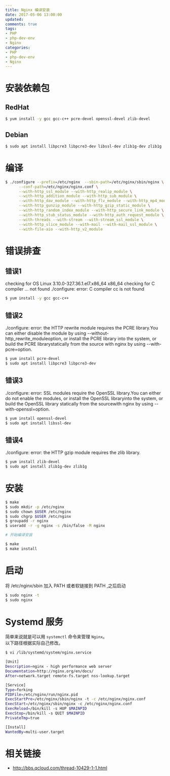 ```yaml
---
title: Nginx 编译安装
date: 2017-05-06 13:00:00
updated:
comments: true
tags:
- PHP
- php-dev-env
- Nginx
categories:
- PHP
- php-dev-env
- Nginx
---
```


# 安装依赖包

## RedHat

```bash
$ yum install -y gcc gcc-c++ pcre-devel openssl-devel zlib-devel
```

<!--more-->

## Debian

```bash
$ sudo apt install libpcre3 libpcre3-dev libssl-dev zlib1g-dev zlib1g
```

# 编译

```bash
$ ./configure --prefix=/etc/nginx  --sbin-path=/etc/nginx/sbin/nginx \
      --conf-path=/etc/nginx/nginx.conf \
      --with-http_ssl_module --with-http_realip_module \
      --with-http_addition_module --with-http_sub_module \
      --with-http_dav_module --with-http_flv_module --with-http_mp4_module \
      --with-http_gunzip_module --with-http_gzip_static_module \
      --with-http_random_index_module --with-http_secure_link_module \
      --with-http_stub_status_module --with-http_auth_request_module \
      --with-threads --with-stream --with-stream_ssl_module \
      --with-http_slice_module --with-mail --with-mail_ssl_module \
      --with-file-aio --with-http_v2_module
```

# 错误排查

## 错误1

checking for OS
Linux 3.10.0-327.36.1.el7.x86_64 x86_64
checking for C compiler ... not found
./configure: error: C compiler cc is not found

```bash
$ yum install -y gcc gcc-c++
```

## 错误2

./configure: error: the HTTP rewrite module requires the PCRE library.You can either disable the module by using --without-http_rewrite_moduleoption, or install the PCRE library into the system, or build the PCRE librarystatically from the source with nginx by using --with-pcre=option.

```bash
$ yum install pcre-devel
$ sudo apt install libpcre3 libpcre3-dev
```

## 错误3

./configure: error: SSL modules require the OpenSSL library.You can either do not enable the modules, or install the OpenSSL libraryinto the system, or build the OpenSSL library statically from the sourcewith nginx by using --with-openssl=option.

```bash
$ yum install openssl-devel
$ sudo apt install libssl-dev
```

## 错误4

./configure: error: the HTTP gzip module requires the zlib library.

```bash
$ yum install zlib-devel
$ sudo apt install zlib1g-dev zlib1g
```

# 安装

```bash
$ make
$ sudo mkdir -p /etc/nginx
$ sudo chown $USER /etc/nginx
$ sudo chgrp $USER /etc/nginx
$ groupadd -r nginx
$ useradd -r -g nginx -s /bin/false -M nginx

# 开始编译安装

$ make
$ make install
```

# 启动

将 /etc/nginx/sbin 加入 PATH 或者软链接到 PATH ,之后启动

```bash
$ sudo nginx -t
$ sudo nginx
```

# Systemd 服务

简单来说就是可以用 `systemctl` 命令来管理 `Nginx`。  
以下路径根据实际自己修改。

```bash
$ vi /lib/systemd/system/nginx.service

[Unit]
Description=nginx - high performance web server
Documentation=http://nginx.org/en/docs/
After=network.target remote-fs.target nss-lookup.target

[Service]
Type=forking
PIDFile=/etc/nginx/run/nginx.pid
ExecStartPre=/etc/nginx/sbin/nginx -t -c /etc/nginx/nginx.conf
ExecStart=/etc/nginx/sbin/nginx -c /etc/nginx/nginx.conf
ExecReload=/bin/kill -s HUP $MAINPID
ExecStop=/bin/kill -s QUIT $MAINPID
PrivateTmp=true

[Install]
WantedBy=multi-user.target
```

# 相关链接

* http://bbs.qcloud.com/thread-10429-1-1.html
